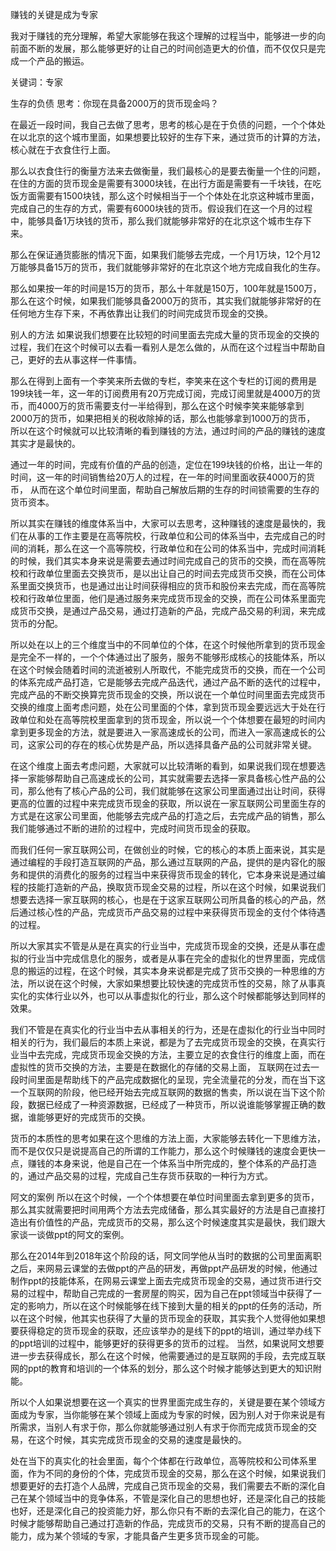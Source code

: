 赚钱的关键是成为专家

我对于赚钱的充分理解，希望大家能够在我这个理解的过程当中，能够进一步的向前面不断的发展，那么能够更好的让自己的时间创造更大的价值，而不仅仅只是完成一个产品的搬运。

关键词：专家

生存的负债
思考：你现在具备2000万的货币现金吗？

在最近一段时间，我自己去做了思考，思考的核心是在于负债的问题，一个个体处在以北京的这个城市里面，如果想要比较好的生存下来，通过货币的计算的方法，核心就在于衣食住行上面。

那么以衣食住行的衡量方法来去做衡量，我们最核心的是要去衡量一个住的问题，在住的方面的货币现金是需要有3000块钱，在出行方面是需要有一千块钱，在吃饭方面需要有1500块钱，那么这个时候相当于一个个体处在北京这种城市里面，完成自己的生存的方式，需要有6000块钱的货币。假设我们在这一个月的过程中，能够具备1万块钱的货币，那么我们就能够非常好的在北京这个城市生存下来。

那么在保证通货膨胀的情况下面，如果我们能够去完成，一个月1万块，12个月12万能够具备15万的货币，我们就能够非常好的在北京这个地方完成自我化的生存。

那么如果按一年的时间是15万的货币，那么十年就是150万，100年就是1500万，那么在这个时候，如果我们能够具备2000万的货币，其实我们就能够非常好的在任何地方生存下来，不再依靠出让我们的时间完成货币现金的交换。

别人的方法
如果说我们想要在比较短的时间里面去完成大量的货币现金的交换的过程，我们在这个时候可以去看一看别人是怎么做的，从而在这个过程当中帮助自己，更好的去从事这样一件事情。

那么在得到上面有一个李笑来所去做的专栏，李笑来在这个专栏的订阅的费用是199块钱一年，这一年的订阅费用有20万完成订阅，完成订阅里就是4000万的货币，而4000万的货币需要支付一半给得到，那么在这个时候李笑来能够拿到2000万的货币，如果把相关的税收除掉的话，那么也能够拿到1000万的货币， 所以在这个时候就可以比较清晰的看到赚钱的方法，通过时间的产品的赚钱的速度其实才是最快的。

通过一年的时间，完成有价值的产品的创造，定位在199块钱的价格，出让一年的时间，这一年的时间销售给20万人的过程，在一年的时间里面收获4000万的货币， 从而在这个单位时间里面，帮助自己解放后期的生存的时间锁需要的生存的货币资本。

所以其实在赚钱的维度体系当中，大家可以去思考，这种赚钱的速度是最快的，我们在从事的工作主要是在高等院校，行政单位和公司的体系当中，去完成自己的时间的消耗，那么在这一个高等院校，行政单位和在公司的体系当中，完成时间消耗的时候，我们其实本身来说是需要去通过时间完成自己的货币的交换，而在高等院校和行政单位里面去交换货币，是以出让自己的时间去完成货币交换，而在公司体系里面交换货币，也是通过出让时间获得相应的货币和股份来去完成，而在高等院校和行政单位里面，他们是通过服务来完成货币现金的交换，而在公司体系里面完成货币交换，是通过产品交易，通过打造新的产品，完成产品交易的利润，来完成货币的分配。

所以处在以上的三个维度当中的不同单位的个体，在这个时候他所拿到的货币现金是完全不一样的，一个个体通过出了服务，服务不能够形成核心的技能体系，所以在这个时候会随着时间的流逝被别人所取代，不能完成货币的交换，而在一个公司的体系完成产品打造，它是能够去完成产品迭代，通过产品不断的迭代的过程中，完成产品的不断交换算完货币现金的交换，所以说在一个单位时间里面去完成货币交换的维度上面考虑问题，处在公司里面的个体，拿到货币现金要远远大于处在行政单位和处在高等院校里面拿到的货币现金，所以说一个个体想要在最短的时间内拿到更多现金的方法，就是要进入一家高速成长的公司，而进入一家高速成长的公司，这家公司的存在的核心优势是产品，所以选择具备产品的公司就非常关键。

在这个维度上面去考虑问题，大家就可以比较清晰的看到，如果说我们现在想要选择一家能够帮助自己高速成长的公司，其实就需要去选择一家具备核心性产品的公司，那么他有了核心产品的公司，我们就能够在这家公司里面通过出让时间，获得更高的位置的过程中来完成货币现金的获取，所以说在一家互联网公司里面生存的方式是在这家公司里面，他能够去完成产品的打造之后，去完成产品的销售，那么我们能够通过不断的进阶的过程中，完成时间货币现金的获取。

而我们任何一家互联网公司，在做创业的时候，它的核心的本质上面来说，其实是通过编程的手段打造互联网的产品，那么通过互联网的产品，提供的是内容化的服务和提供的消费化的服务的过程当中来获得货币现金的转化，它本身来说是通过编程的技能打造新的产品，换取货币现金交易的过程，所以在这个时候，如果说我们想要去选择一家互联网的核心，也是在于这家互联网公司所具备的核心的产品，然后通过核心性的产品，完成货币产品交易的过程中来获得货币现金的支付个体待遇的过程。

所以大家其实不管是从是在真实的行业当中，完成货币现金的交换，还是从事在虚拟的行业当中完成信息化的服务，或者是从事在完全的虚拟化的世界里面，完成信息的搬运的过程，在这个时候，其实本身来说都是完成了货币交换的一种思维的方法，所以说在这个时候，大家如果想要比较快速的完成货币性的交易，除了从事真实化的实体行业以外，也可以从事虚拟化的行业，那么这个时候都能够达到同样的效果。

我们不管是在真实化的行业当中去从事相关的行为，还是在虚拟化的行业当中同时相关的行为，我们最后的本质上来说，都是为了去完成货币现金的交换，在真实行业当中去完成，完成货币现金交换的方法，主要立足的衣食住行的维度上面，而在虚拟性的货币交换的方法，主要是在数据化的存储的交易上面， 互联网在过去一段时间里面是帮助线下的产品完成数据化的呈现，完全流量花的分发，而在当下这一个互联网的阶段，他已经开始去完成互联网的数据的售卖，所以说在当下这个阶段，数据已经成了一种资源数据，已经成了一种货币，所以说谁能够掌握正确的数据，谁能够更好的完成货币的交换。

货币的本质性的思考如果在这个思维的方法上面，大家能够去转化一下思维方法，而不是仅仅只是说提高自己的所谓的工作能力，那么这个时候赚钱的速度会更快一点，赚钱的本身来说，他是自己在一个体系当中所完成的，整个体系的产品打造的，通过产品交易的过程，完成自己生存货币获取的一种行为方式。

阿文的案例
所以在这个时候，一个个体想要在单位时间里面去拿到更多的货币，那么其实就需要把时间用两个方法去完成储备，那么其实最好的方法是自己直接打造出有价值性的产品，完成货币的交易，那么这个时候速度其实是最快，我们跟大家谈一谈做ppt的阿文的案例。

那么在2014年到2018年这个阶段的话，阿文同学他从当时的数据的公司里面离职之后，来网易云课堂的去做ppt的产品的研发，再做ppt产品研发的时候，他通过制作ppt的技能体系，在网易云课堂上面去完成货币现金的交易，通过货币进行交易的过程中，帮助自己完成的一套房屋的购买，因为自己在ppt领域当中获得了一定的影响力，所以在这个时候能够在线下接到大量的相关的ppt的任务的活动，所以在这个时候，他其实也获得了大量的货币现金的获取，其实我个人觉得他如果想要获得稳定的货币现金的获取，还应该举办的是线下的ppt的培训，通过举办线下的ppt培训的过程中，能够更好的获得更多的货币的过程。 当然，如果说阿文想要进一步去获得成长，那么在这个时候，他需要通过的是互联网的手段，去完成互联网的ppt的教育和培训的一个体系的划分，那么这个时候才能够达到更大的知识附能。

所以个人如果说想要在这一个真实的世界里面完成生存的，关键是要在某个领域方面成为专家，当你能够在某个领域上面成为专家的时候，因为别人对于你来说是有所需求，当别人有求于你，那么你就能够通过别人有求于你而完成货币现金的交易，在这个时候，其实完成货币现金的交易的速度是最快的。

处在当下的真实化的社会里面，每个个体都在行政单位，高等院校和公司体系里面，作为不同的身份的个体，完成货币现金的交易，那么在这个时候，如果说我们想要更好的去打造个人品牌，完成自己货币现金的交易，我们需要去不断的深化自己在某个领域当中的竞争体系，不管是深化自己的思想也好，还是深化自己的技能也好，还是深化自己的投资能力好，那么你只有不断的去深化自己的能力，在这个时候才能够帮助自己通过打造新的作品，完成货币的交易，只有不断的提高自己的能力，成为某个领域的专家，才能具备产生更多货币现金的可能。

